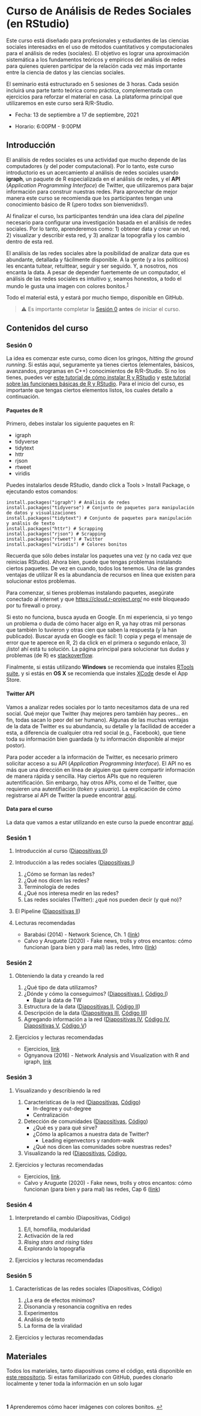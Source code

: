 # Curso de Análisis de Redes Sociales (en RStudio)

Este curso está diseñado para profesionales y estudiantes de las ciencias sociales interesadxs en el uso de métodos cuantitativos y computacionales para el análisis de redes (sociales). El objetivo es lograr una aproximación sistemática a los fundamentos teóricos y empíricos del análisis de redes para quienes quieren participar de la relación cada vez más importante entre la ciencia de datos y las ciencias sociales. 

El seminario está estructurado en 5 sesiones de 3 horas. Cada sesión incluirá una parte tanto teórica como práctica, complementada con ejercicios para reforzar el material en casa. La plataforma principal que utilizaremos en este curso será R/R-Studio. 

- Fecha: 13 de septiembre a 17 de septiembre, 2021

- Horario: 6:00PM - 9:00PM

## Introducción

El análisis de redes sociales es una actividad que mucho depende de las computadores (y del poder computacional). Por lo tanto, este curso introductorio es un acercamiento al análisis de redes sociales usando **igraph**, un paquete de R especializada en el análisis de redes, y el **API** (*Application Programming Interface*) de Twitter, que utilizaremos para bajar información para construir nuestras redes. Para aprovechar de mejor manera este curso se recomienda que lxs participantes tengan una conocimiento básico de R (¡pero todxs son bienvenidxs!). 

Al finalizar el curso, lxs participantes tendrán una idea clara del *pipeline* necesario para configurar una investigación basada en el análisis de redes sociales. Por lo tanto, aprenderemos como: 1) obtener data y crear un red, 2) visualizar y describir esta red, y 3) analizar la topografía y los cambio dentro de esta red. 

El análisis de las redes sociales abre la posibilidad de analizar data que es abundante, detallada y fácilmente disponible. A la gente (y a los políticos) les encanta tuitear, retuittear, seguir y ser seguido. Y, a nosotros, nos encanta la data. A pesar de depender fuertemente de un computador, el análisis de las redes sociales es intuitivo y, seamos honestos, a todo el mundo le gusta una imagen con colores bonitos.<sup id="a1">[1](#f1)</sup> 

Todo el material está, y estará por mucho tiempo, disponible en GitHub. 

> :warning: Es importante completar la [Sesión 0](#sesión-0) **antes** de iniciar el curso. 

## Contenidos del curso

### Sesión 0

La idea es comenzar este curso, como dicen los gringos, *hitting the ground running*. Si estás aquí, seguramente ya tienes ciertos (elementales, básicos, avanzandos, programas en C++) conocimientos de R/R-Studio. Si no los tienes, puedes ver [este tutorial de cómo instalar R y RStudio](https://www.youtube.com/watch?v=TFGYlKvQEQ4) y [este tutorial sobre las funcionaes básicas de R y RStudio](https://www.youtube.com/watch?v=BvKETZ6kr9Q). Para el inicio del curso, es importante que tengas ciertos elementos listos, los cuales detallo a continuación. 

#### Paquetes de R

Primero, debes instalar los siguiente paquetes en R:

- igraph
- tidyverse
- tidytext
- httr
- rjson
- rtweet
- viridis

Puedes instalarlos desde RStudio, dando click a Tools > Install Package, o ejecutando estos comandos: 

```
install.packages("igraph") # Análisis de redes
install.packages("tidyverse") # Conjunto de paquetes para manipulación de datos y visualizaciones
install.packages("tidytext") # Conjunto de paquetes para manipulación y análsis de texto
install.packages("httr") # Scrapping
install.packages("rjson") # Scrapping
install.packages("rtweet") # Twitter
install.packages("viridis") # Colores bonitos

```

Recuerda que sólo debes instalar los paquetes una vez (y no cada vez que reinicias RStudio). Ahora bien, puede que tengas problemas instalando ciertos paquetes. De vez en cuando, todos los tenemos. Una de las grandes ventajas de utilizar R es la abundancia de recursos en línea que existen para solucionar estos problemas. 

Para comenzar, si tienes problemas instalando paquetes, asegúrate conectado al internet y que https://cloud.r-project.org/ no esté bloqueado por tu firewall o proxy. 


Si esto no funciona, busca ayuda en Google. En mi experiencia, si yo tengo un problema o duda de cómo hacer algo en R, ya hay otras mil personas que también lo tuvieron y otras cien que saben la respuesta (y la han publicado). Buscar ayuda en Google es fácil: 1) copia y pega el mensaje de error que te aperece en R, 2) da click en el primera o segundo enlace, 3) ¡listo! ahí está tu solución. La página principal para solucionar tus dudas y problemas (de R) es [stackoverflow](https://stackoverflow.com/]).

Finalmente, si estás utilizando **Windows** se recomienda que instales [RTools suite](https://cran.r-project.org/bin/windows/Rtools/), y si estás en **OS X** se recomienda que instales [XCode](https://apps.apple.com/gb/app/xcode/id497799835?mt=12) desde el App Store.

#### Twitter API

Vamos a analizar redes sociales por lo tanto necesitamos data de una red social. Qué mejor que Twitter (hay mejores pero también hay peores... en fin, todas sacan lo peor del ser humano). Algunas de las muchas ventajas de la data de Twitter es su abundancia, su detalle y la facilidad de acceder a esta, a diferencia de cualquier otra red social (e.g., Facebook), que tiene toda su información bien guardada (y tu información disponible al mejor postor). 

Para poder acceder a la información de Twitter, es necesario primero solicitar acceso a su API (*Application Programming Interface*). El API no es más que una dirección en línea de alguien que quiere compartir información de manera rápida y sencilla. Hay ciertos APIs que no requieren autentificación. Sin embargo, hay otros APIs, como el de Twitter, que requieren una autentifiación (*token* y *usuario*). La explicación de cómo registrarse al API de Twitter la puede encontrar [aquí](https://github.com/svallejovera/sergio_arboleda_analisis_de_redes/blob/main/tw_api.md). 

#### Data para el curso

La data que vamos a estar utilizando en este curso la puede encontrar [aquí](https://uofh-my.sharepoint.com/:f:/g/personal/svallej2_cougarnet_uh_edu/Ep7WBEAoteZGlOuejzL_rREBr660cUKG0GuBDh5qO363gg?e=lqBRCU). 

### Sesión 1

1. Introducción al curso ([Diapositivas 0](https://github.com/svallejovera/sergio_arboleda_analisis_de_redes/blob/main/introduccion.pdf))
2. Introducción a las redes sociales ([Diapositivas I](https://github.com/svallejovera/sergio_arboleda_analisis_de_redes/blob/main/Intro%20a%20las%20redes%20sociales%20-%20sesion%201.pdf))
    1. ¿Cómo se forman las redes?
    2. ¿Qué nos dicen las redes?
    3. Terminología de redes
    4. ¿Qué nos interesa medir en las redes?
    5. Las redes sociales (Twitter): ¿qué nos pueden decir (y qué no)?

2. El Pipeline ([Diapositivas II](https://github.com/svallejovera/sergio_arboleda_analisis_de_redes/blob/main/pipeline%20-%20sesion%201_2.pdf))

3. Lecturas recomendadas
    - Barabási (2014) - Network Science, Ch. 1 ([link](https://github.com/svallejovera/sergio_arboleda_analisis_de_redes/blob/main/lectura%20sesion%201.pdf))
    - Calvo y Aruguete (2020) - Fake news, trolls y otros encantos: cómo funcionan (para bien y para mal) las redes, Intro ([link](https://github.com/svallejovera/sergio_arboleda_analisis_de_redes/blob/main/lectura%20sesion%201b.pdf))
    
### Sesión 2

1. Obteniendo la data y creando la red 
    1. ¿Qué tipo de data utilizamos?
    2. ¿Dónde y cómo la conseguimos? ([Diapositivas I](https://github.com/svallejovera/sergio_arboleda_analisis_de_redes/blob/main/data%20de%20tw%20-%20sesion%202_1.pdf), [Código I](https://github.com/svallejovera/sergio_arboleda_analisis_de_redes/blob/main/data%20de%20tw%20-%20sesion%202_1%20code.R))
        - Bajar la data de TW
    3. Estructura de la data ([Diapositivas II](https://github.com/svallejovera/sergio_arboleda_analisis_de_redes/blob/main/data%20de%20tw%20-%20sesion%202_2.pdf), [Código II](https://github.com/svallejovera/sergio_arboleda_analisis_de_redes/blob/main/data%20de%20tw%20-%20sesion%202_2%20code.R))
    4. Descripción de la data ([Diapositivas III](https://github.com/svallejovera/sergio_arboleda_analisis_de_redes/blob/main/data%20de%20tw%20-%20sesion%202_3.pdf), [Código III](https://github.com/svallejovera/sergio_arboleda_analisis_de_redes/blob/main/data%20de%20tw%20-%20sesion%202_3%20code.R))
    5. Agregando información a la red ([Diapositivas IV](https://github.com/svallejovera/sergio_arboleda_analisis_de_redes/blob/main/data%20de%20tw%20-%20sesion%202_4.pdf), [Código IV](https://github.com/svallejovera/sergio_arboleda_analisis_de_redes/blob/main/data%20de%20tw%20-%20sesion%202_44%20code.R), [Diapositivas V](https://github.com/svallejovera/sergio_arboleda_analisis_de_redes/blob/main/data%20de%20tw%20-%20sesion%202_4.pdf), [Código V](https://github.com/svallejovera/sergio_arboleda_analisis_de_redes/blob/main/data%20de%20tw%20-%20sesion%202_4%20code.R))

2. Ejercicios y lecturas recomendadas
    - Ejercicios, [link](https://github.com/svallejovera/sergio_arboleda_analisis_de_redes/blob/main/ejercicios%20sesion%202.pdf)
    - Ognyanova (2016) - Network Analysis and Visualization with R and igraph, [link](https://github.com/svallejovera/sergio_arboleda_analisis_de_redes/blob/main/NetSciX_2016_Workshop.pdf)

### Sesión 3 

1. Visualizando y describiendo la red 
    1. Características de la red ([Diapositivas](https://github.com/svallejovera/sergio_arboleda_analisis_de_redes/blob/main/caracteristicas%20de%20tw%20-%20sesion%203_1.pdf), [Código](https://github.com/svallejovera/sergio_arboleda_analisis_de_redes/blob/main/caracteristicas%20de%20tw%20-%20sesion%203_1%20code.R))
        - In-degree y out-degree
        - Centralización
    2. Detección de comunidades ([Diapositivas](https://github.com/svallejovera/sergio_arboleda_analisis_de_redes/blob/main/comunidades%20de%20tw%20-%20sesion%203_2.pdf), [Código](https://github.com/svallejovera/sergio_arboleda_analisis_de_redes/blob/main/comunidades%20de%20tw%20-%20sesion%203_2%20y%20sesion%203_3%20code.R))
        - ¿Qué es y para qué sirve?
        - ¿Cómo la aplicamos a nuestra data de Twitter?
            - Leading eigenvectors y random-walk
        - ¿Qué nos dicen las comunidades sobre nuestras redes?
    3. Visualizando la red ([Diapositivas](https://github.com/svallejovera/sergio_arboleda_analisis_de_redes/blob/main/comunidades%20de%20tw%20-%20sesion%203_3.pdf), [Código](https://github.com/svallejovera/sergio_arboleda_analisis_de_redes/blob/main/comunidades%20de%20tw%20-%20sesion%203_2%20y%20sesion%203_3%20code.R), 

2. Ejercicios y lecturas recomendadas
    - Ejercicios, [link](https://github.com/svallejovera/sergio_arboleda_analisis_de_redes/blob/main/ejercicios%20sesion%203.pdf).
    - Calvo y Aruguete (2020) - Fake news, trolls y otros encantos: cómo funcionan (para bien y para mal) las redes, Cap 6 ([link](https://github.com/svallejovera/sergio_arboleda_analisis_de_redes/blob/main/Fake%20news%2C%20trolls%20y%20otros%20encantos%20by%20Ernesto%20Calvo%2C%20Natalia%20Aruguete%20Cap%206.pdf))


### Sesión 4

1. Interpretando el cambio (Diapositivas, Código)
    1. E/I, homofilia, modularidad
    2. Activación de la red
    3. *Rising stars and rising tides*
    4. Explorando la topografía 

2. Ejercicios y lecturas recomendadas

### Sesión 5

1. Características de las redes sociales (Diapositivas, Código)
    1. ¿La era de efectos mínimos?
    2. Disonancia y resonancia cognitiva en redes
    3. Experimentos 
    4. Análisis de texto
    5. La forma de la viralidad

2. Ejercicios y lecturas recomendadas


## Materiales

Todos los materiales, tanto diapositivas como el código, está disponible en [este repositorio](https://github.com/svallejovera/sergio_arboleda_analisis_de_redes). Si estas familiarizado con GitHub, puedes clonarlo localmente y tener toda la información en un solo lugar

&nbsp;
&nbsp;
&nbsp;
&nbsp;
&nbsp;
&nbsp;
&nbsp;

<b id="f1">1</b> Aprenderemos cómo hacer imágenes con colores bonitos. [↩](#a1)
